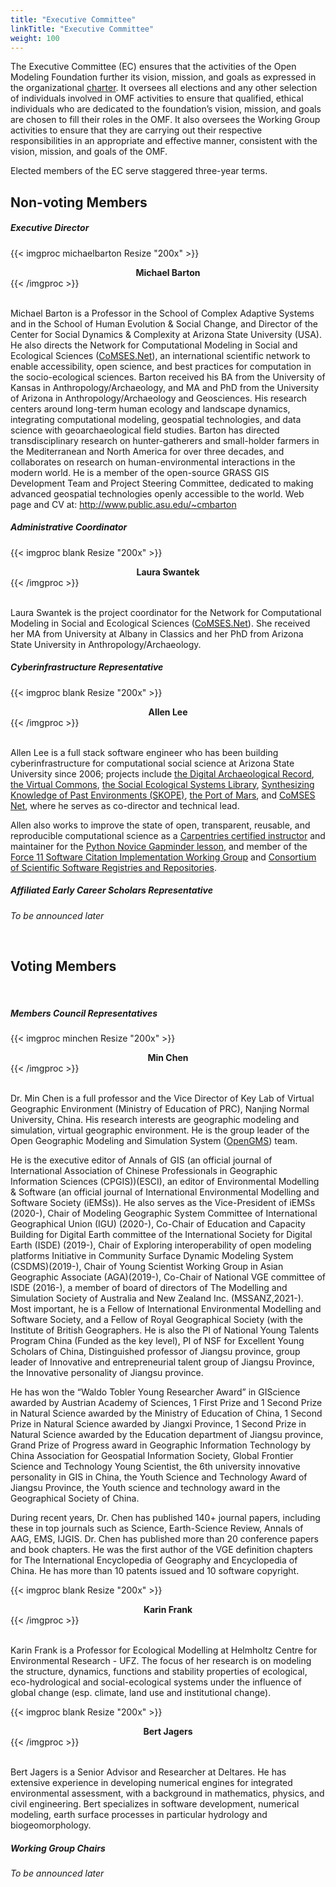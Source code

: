 ```yaml
---
title: "Executive Committee"
linkTitle: "Executive Committee"
weight: 100
---
```


The Executive Committee (EC) ensures that the activities of the Open Modeling Foundation further its vision, mission, and goals as expressed in the organizational [charter](https://openmodelingfoundation.github.io/governance/charter/#executive-committee). It oversees all elections and any other selection of individuals involved in OMF activities to ensure that qualified, ethical individuals who are dedicated to the foundation’s vision, mission, and goals are chosen to fill their roles in the OMF. It also oversees the Working Group activities to ensure that they are carrying out their respective responsibilities in an appropriate and effective manner, consistent with the vision, mission, and goals of the OMF.

Elected members of the EC serve staggered three-year terms.

## Non-voting Members

##### __Executive Director__

<div class="card-deck">

{{< imgproc michaelbarton Resize "200x" >}}
<center><strong>Michael Barton</strong></center>
{{< /imgproc >}}

<div class="card mb-4 border-0">
<p> <br> Michael Barton is a Professor in the School of Complex Adaptive Systems and in the School of Human Evolution & Social Change, and Director of the Center for Social Dynamics & Complexity at Arizona State University (USA). He also directs the Network for Computational Modeling in Social and Ecological Sciences (<a href="https://comses.net">CoMSES.Net</a>), an international scientific network to enable accessibility, open science, and best practices for computation in the socio-ecological sciences. Barton received his BA from the University of Kansas in Anthropology/Archaeology, and MA and PhD from the University of Arizona in Anthropology/Archaeology and Geosciences. His research centers around long-term human ecology and landscape dynamics, integrating computational modeling, geospatial technologies, and data science with geoarchaeological field studies. Barton has directed transdisciplinary research on hunter-gatherers and small-holder farmers in the Mediterranean and North America for over three decades, and collaborates on research on human-environmental interactions in the modern world. He is a member of the open-source GRASS GIS Development Team and Project Steering Committee, dedicated to making advanced geospatial technologies openly accessible to the world. Web page and CV at: <a href="http://www.public.asu.edu/~cmbarton"> http://www.public.asu.edu/~cmbarton </a> </p>
</div>

</div>

##### __Administrative Coordinator__
<div class="card-deck">

{{< imgproc blank Resize "200x" >}}
<center><strong>Laura Swantek</strong></center>
{{< /imgproc >}}

<div class="card mb-4 border-0">
<p> <br> Laura Swantek is the project coordinator for the Network for Computational Modeling in Social and Ecological Sciences (<a href="https://comses.net">CoMSES.Net</a>). She received her MA from University at Albany in Classics and her PhD from Arizona State University in Anthropology/Archaeology.</p>
</div>

</div>

##### __Cyberinfrastructure Representative__
<div class="card-deck">

{{< imgproc blank Resize "200x" >}}
<center><strong>Allen Lee</strong></center>
{{< /imgproc >}}

<div class="card mb-4 border-0">
<p> <br> Allen Lee is a full stack software engineer who has been building cyberinfrastructure for computational social science at Arizona State University since 2006; projects include <a href="https://www.tdar.org">the Digital Archaeological Record</a>, <a href="https://commons.asu.edu">the Virtual Commons</a>, <a href="https://seslibrary.asu.edu">the Social Ecological Systems Library</a>, <a href="https://openskope.org">Synthesizing Knowledge of Past Environments (SKOPE)</a>, <a href="https://interplanetary.asu.edu/port-of-mars">the Port of Mars</a>, and <a href="https://comses.net">CoMSES Net</a>, where he serves as co-director and technical lead.

Allen also works to improve the state of open, transparent, reusable, and reproducible computational science as a <a href="https://carpentries.org">Carpentries certified instructor</a> and maintainer for the <a href="https://github.com/swcarpentry/python-novice-gapminder">Python Novice Gapminder lesson</a>, and member of the <a href="https://github.com/force11/force11-sciwg">Force 11 Software Citation Implementation Working Group</a> and <a href="https://github.com/scicodes">Consortium of Scientific Software Registries and Repositories</a>. </p>
</div>

</div>

##### __Affiliated Early Career Scholars Representative__
_To be announced later_

<br>

## Voting Members
<br>

##### __Members Council Representatives__
<div class="card-deck">

{{< imgproc minchen Resize "200x" >}}
<center><strong>Min Chen</strong></center>
{{< /imgproc >}}

<div class="card mb-4 border-0">
<p> <br> Dr. Min Chen is a full professor and the Vice Director of Key Lab of Virtual Geographic Environment (Ministry of Education of PRC), Nanjing Normal University, China. His research interests are geographic modeling and simulation, virtual geographic environment. He is the group leader of the Open Geographic Modeling and Simulation System (<a href="http://geomodeling.njnu.edu.cn/">OpenGMS</a>) team.

He is the executive editor of Annals of GIS (an official journal of International Association of Chinese Professionals in Geographic Information Sciences (CPGIS))(ESCI), an editor of Environmental Modelling & Software (an official journal of International Environmental Modelling and Software Society (iEMSs)). He also serves as the Vice-President of iEMSs (2020-), Chair of Modeling Geographic System Committee of International Geographical Union (IGU) (2020-), Co-Chair of Education and Capacity Building for Digital Earth committee of the International Society for Digital Earth (ISDE) (2019-), Chair of Exploring interoperability of open modeling platforms Initiative in Community Surface Dynamic Modeling System (CSDMS)(2019-), Chair of Young Scientist Working Group in Asian Geographic Associate (AGA)(2019-), Co-Chair of National VGE committee of ISDE (2016-), a member of board of directors of The Modelling and Simulation Society of Australia and New Zealand Inc. (MSSANZ,2021-). Most important, he is a Fellow of International Environmental Modelling and Software Society, and a Fellow of Royal Geographical Society (with the Institute of British Geographers. He is also the PI of National Young Talents Program China (Funded as the key level), PI of NSF for Excellent Young Scholars of China, Distinguished professor of Jiangsu province, group leader of Innovative and entrepreneurial talent group of Jiangsu Province, the Innovative personality of Jiangsu province.

He has won the “Waldo Tobler Young Researcher Award” in GIScience awarded by Austrian Academy of Sciences, 1 First Prize and 1 Second Prize in Natural Science awarded by the Ministry of Education of China, 1 Second Prize in Natural Science awarded by Jiangxi Province, 1 Second Prize in Natural Science awarded by the Education department of Jiangsu province, Grand Prize of Progress award in Geographic Information Technology by China Association for Geospatial Information Society,  Global Frontier Science and Technology Young Scientist, the 6th university innovative personality in GIS in China, the Youth Science and Technology Award of Jiangsu Province, the Youth science and technology award in the Geographical Society of China.


During recent years, Dr. Chen has published 140+ journal papers, including these in top journals such as Science, Earth-Science Review, Annals of AAG, EMS, IJGIS. Dr. Chen has published more than 20 conference papers and book chapters. He was the first author of the VGE definition chapters for The International Encyclopedia of Geography and Encyclopedia of China. He has more than 10 patents issued and 10 software copyright.
</div>

</div>

<div class="card-deck">

{{< imgproc blank Resize "200x" >}}
<center><strong>Karin Frank</strong></center>
{{< /imgproc >}}

<div class="card mb-4 border-0">
<p> <br> Karin Frank is a Professor for Ecological Modelling at Helmholtz Centre for Environmental Research - UFZ. The focus of her research is on modeling the structure, dynamics, functions and stability properties of ecological, eco-hydrological and social-ecological systems under the influence of global change (esp. climate, land use and institutional change). </p>
</div>

</div>

<div class="card-deck">

{{< imgproc blank Resize "200x" >}}
<center><strong>Bert Jagers</strong></center>
{{< /imgproc >}}

<div class="card mb-4 border-0">
<p> <br> Bert Jagers is a Senior Advisor and Researcher at Deltares. He has extensive experience in developing numerical engines for integrated environmental assessment, with a background in mathematics, physics, and civil engineering. Bert specializes in software development, numerical modeling, earth surface processes in particular hydrology and biogeomorphology.</p>
</div>

</div>

##### __Working Group Chairs__
_To be announced later_
